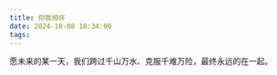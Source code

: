 ```yaml
---
title: 你我相许
date: 2024-10-08 10:34:00
tags:
---
```


愿未来的某一天，我们跨过千山万水、克服千难万险，最终永远的在一起。

<!-- more -->
